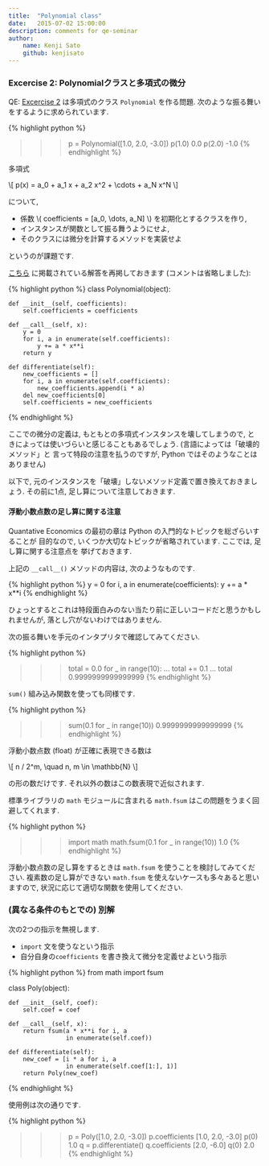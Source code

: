 ```yaml
---
title:  "Polynomial class"
date:   2015-07-02 15:00:00
description: comments for qe-seminar
author:
    name: Kenji Sato
    github: kenjisato
---
```


### Excercise 2: Polynomialクラスと多項式の微分

QE: [Excercise 2][qeex2] は多項式のクラス `Polynomial` を作る問題.
次のような振る舞いをするように求められています.

{% highlight python %}
>>> p = Polynomial([1.0, 2.0, -3.0])
>>> p(1.0)
0.0
>>> p(2.0)
-1.0
{% endhighlight %}

多項式

\\[
  p(x) = a\_0 + a\_1 x + a\_2 x\^2 + \cdots + a\_N x\^N
\\]

について,

- 係数 \\( coefficients = [a\_0, \dots, a\_N] \\) を初期化とするクラスを作り,
- インスタンスが関数として振る舞うようにせよ,
- そのクラスには微分を計算するメソッドを実装せよ

というのが課題です.

[こちら][qesol2] に掲載されている解答を再掲しておきます (コメントは省略しました):

{% highlight python %}
class Polynomial(object):

    def __init__(self, coefficients):
        self.coefficients = coefficients

    def __call__(self, x):
        y = 0
        for i, a in enumerate(self.coefficients):
            y += a * x**i
        return y

    def differentiate(self):
        new_coefficients = []
        for i, a in enumerate(self.coefficients):
            new_coefficients.append(i * a)
        del new_coefficients[0]
        self.coefficients = new_coefficients
{% endhighlight %}

ここでの微分の定義は, もともとの多項式インスタンスを壊してしまうので,
ときによっては使いづらいと感じることもあるでしょう. (言語によっては「破壊的メソッド」と
言って特段の注意を払うのですが, Python ではそのようなことはありません)

以下で, 元のインスタンスを「破壊」しないメソッド定義で置き換えておきましょう.
その前に1点, 足し算について注意しておきます.

#### 浮動小数点数の足し算に関する注意

Quantative Economics の最初の章は Python の入門的なトピックを総ざらいすることが
目的なので, いくつか大切なトピックが省略されています. ここでは, 足し算に関する注意点を
挙げておきます.


上記の `__call__()` メソッドの内容は, 次のようなものです.

{% highlight python %}
y = 0
for i, a in enumerate(coefficients):
    y += a * x**i
{% endhighlight %}

ひょっとするとこれは特段面白みのない当たり前に正しいコードだと思うかもしれませんが,
落とし穴がないわけではありません.

次の振る舞いを手元のインタプリタで確認してみてください.

{% highlight python %}
>>> total = 0.0
>>> for _ in range(10):
...     total += 0.1
...
>>> total
0.9999999999999999
{% endhighlight %}

`sum()` 組み込み関数を使っても同様です.

{% highlight python %}
>>> sum(0.1 for _ in range(10))
0.9999999999999999
{% endhighlight %}

浮動小数点数 (float) が正確に表現できる数は

\\[
    n / 2^m, \quad n, m \in \mathbb{N}
\\]

の形の数だけです. それ以外の数はこの数表現で近似されます.


標準ライブラリの `math` モジュールに含まれる `math.fsum` はこの問題をうまく回避してくれます.

{% highlight python %}
>>> import math
>>> math.fsum(0.1 for _ in range(10))
1.0
{% endhighlight %}

浮動小数点数の足し算をするときは `math.fsum` を使うことを検討してみてください.
複素数の足し算ができない `math.fsum` を使えないケースも多々あると思いますので,
状況に応じて適切な関数を使用してください.

### (異なる条件のもとでの) 別解

次の2つの指示を無視します.

- `import` 文を使うなという指示
- 自分自身の`coefficients` を書き換えて微分を定義せよという指示

{% highlight python %}
from math import fsum

class Poly(object):

    def __init__(self, coef):
        self.coef = coef

    def __call__(self, x):
        return fsum(a * x**i for i, a
                    in enumerate(self.coef))

    def differentiate(self):
        new_coef = [i * a for i, a
                    in enumerate(self.coef[1:], 1)]
        return Poly(new_coef)
{% endhighlight %}

使用例は次の通りです.

{% highlight python %}
>>> p = Poly([1.0, 2.0, -3.0])
>>> p.coefficients
[1.0, 2.0, -3.0]
>>> p(0)
1.0
>>> q = p.differentiate()
>>> q.coefficients
[2.0, -6.0]
>>> q(0)
2.0
{% endhighlight %}




[qeex]:  http://quant-econ.net/py/python_oop.html#exercises
[qeex2]: http://quant-econ.net/py/python_oop.html#exercise-2
[qesol2]: http://nbviewer.ipython.org/github/QuantEcon/QuantEcon.py/blob/master/solutions/oop_solutions.ipynb#Exercise-2
